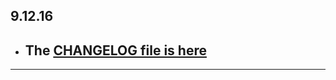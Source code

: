 ## 9.12.16

- ## The [CHANGELOG file is here](https://flutter-sound.canardoux.xyz/changelog.html)

-----------------------------------------------------------------------------------------------------------------------------------
